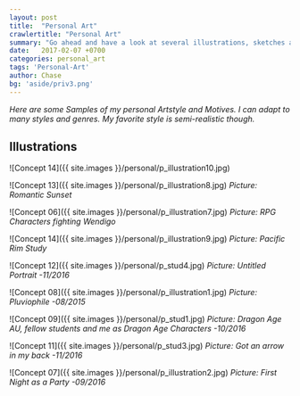 ```yaml
---
layout: post
title:  "Personal Art"
crawlertitle: "Personal Art"
summary: "Go ahead and have a look at several illustrations, sketches and designs."
date:   2017-02-07 +0700
categories: personal_art
tags: 'Personal-Art'
author: Chase
bg: 'aside/priv3.png'
---
```

*Here are some Samples of my personal Artstyle and Motives. I can adapt to many styles and genres. My favorite style is semi-realistic though.*

## **Illustrations**

![Concept 14]({{ site.images }}/personal/p_illustration10.jpg)
 
![Concept 13]({{ site.images }}/personal/p_illustration8.jpg)
*Picture: Romantic Sunset* 

![Concept 06]({{ site.images }}/personal/p_illustration7.jpg)
*Picture: RPG Characters fighting Wendigo* 

![Concept 14]({{ site.images }}/personal/p_illustration9.jpg)
*Picture: Pacific Rim Study* 

![Concept 12]({{ site.images }}/personal/p_stud4.jpg)
*Picture: Untitled Portrait -11/2016* 

![Concept 08]({{ site.images }}/personal/p_illustration1.jpg)
*Picture: Pluviophile -08/2015* 

![Concept 09]({{ site.images }}/personal/p_stud1.jpg)
*Picture: Dragon Age AU, fellow students and me as Dragon Age Characters -10/2016* 

![Concept 11]({{ site.images }}/personal/p_stud3.jpg)
*Picture: Got an arrow in my back -11/2016* 

![Concept 07]({{ site.images }}/personal/p_illustration2.jpg)
*Picture: First Night as a Party -09/2016* 

